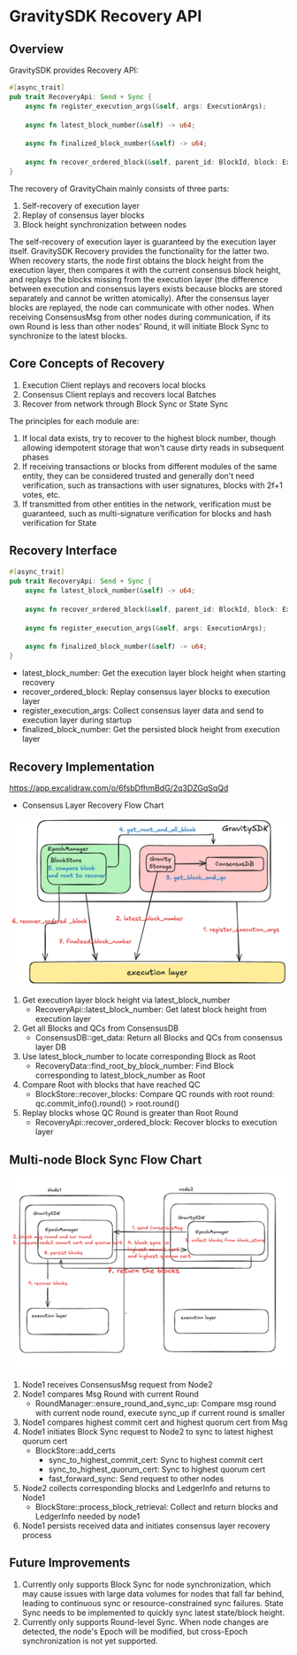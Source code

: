 # GravitySDK Recovery API

## Overview

GravitySDK provides Recovery API:

```rust
#[async_trait]
pub trait RecoveryApi: Send + Sync {
    async fn register_execution_args(&self, args: ExecutionArgs);

    async fn latest_block_number(&self) -> u64;

    async fn finalized_block_number(&self) -> u64;

    async fn recover_ordered_block(&self, parent_id: BlockId, block: ExternalBlock) -> Result<(), ExecError>;
}
```

The recovery of GravityChain mainly consists of three parts:

1. Self-recovery of execution layer
2. Replay of consensus layer blocks
3. Block height synchronization between nodes

The self-recovery of execution layer is guaranteed by the execution layer itself. GravitySDK Recovery provides the functionality for the latter two. When recovery starts, the node first obtains the block height from the execution layer, then compares it with the current consensus block height, and replays the blocks missing from the execution layer (the difference between execution and consensus layers exists because blocks are stored separately and cannot be written atomically). After the consensus layer blocks are replayed, the node can communicate with other nodes. When receiving ConsensusMsg from other nodes during communication, if its own Round is less than other nodes' Round, it will initiate Block Sync to synchronize to the latest blocks.

## Core Concepts of Recovery

1. Execution Client replays and recovers local blocks
2. Consensus Client replays and recovers local Batches
3. Recover from network through Block Sync or State Sync

The principles for each module are:

1. If local data exists, try to recover to the highest block number, though allowing idempotent storage that won't cause dirty reads in subsequent phases
2. If receiving transactions or blocks from different modules of the same entity, they can be considered trusted and generally don't need verification, such as transactions with user signatures, blocks with 2f+1 votes, etc.
3. If transmitted from other entities in the network, verification must be guaranteed, such as multi-signature verification for blocks and hash verification for State

## Recovery Interface

```rust
#[async_trait]
pub trait RecoveryApi: Send + Sync {
    async fn latest_block_number(&self) -> u64;

    async fn recover_ordered_block(&self, parent_id: BlockId, block: ExternalBlock) -> Result<(), ExecError>;
    
    async fn register_execution_args(&self, args: ExecutionArgs);

    async fn finalized_block_number(&self) -> u64;
}
```

- latest_block_number: Get the execution layer block height when starting recovery
- recover_ordered_block: Replay consensus layer blocks to execution layer
- register_execution_args: Collect consensus layer data and send to execution layer during startup
- finalized_block_number: Get the persisted block height from execution layer

## Recovery Implementation

https://app.excalidraw.com/o/6fsbDfhmBdG/2q3DZGqSqQd

- Consensus Layer Recovery Flow Chart

![recovery_flow.png](../assets/recovery_flow.png)

1. Get execution layer block height via latest_block_number
    - RecoveryApi::latest_block_number: Get latest block height from execution layer
2. Get all Blocks and QCs from ConsensusDB
    - ConsensusDB::get_data: Return all Blocks and QCs from consensus layer DB
3. Use latest_block_number to locate corresponding Block as Root
    - RecoveryData::find_root_by_block_number: Find Block corresponding to latest_block_number as Root
4. Compare Root with blocks that have reached QC
    - BlockStore::recover_blocks: Compare QC rounds with root round: qc.commit_info().round() > root.round()
5. Replay blocks whose QC Round is greater than Root Round
    - RecoveryApi::recover_ordered_block: Recover blocks to execution layer

## Multi-node Block Sync Flow Chart

![node_sync_flow.png](../assets/node_sync_flow.png)

1. Node1 receives ConsensusMsg request from Node2
2. Node1 compares Msg Round with current Round
    - RoundManager::ensure_round_and_sync_up: Compare msg round with current node round, execute sync_up if current round is smaller
3. Node1 compares highest commit cert and highest quorum cert from Msg
4. Node1 initiates Block Sync request to Node2 to sync to latest highest quorum cert
    - BlockStore::add_certs
        - sync_to_highest_commit_cert: Sync to highest commit cert
        - sync_to_highest_quorum_cert: Sync to highest quorum cert
        - fast_forward_sync: Send request to other nodes
5. Node2 collects corresponding blocks and LedgerInfo and returns to Node1
    - BlockStore::process_block_retrieval: Collect and return blocks and LedgerInfo needed by node1
6. Node1 persists received data and initiates consensus layer recovery process

## Future Improvements

1. Currently only supports Block Sync for node synchronization, which may cause issues with large data volumes for nodes that fall far behind, leading to continuous sync or resource-constrained sync failures. State Sync needs to be implemented to quickly sync latest state/block height.
2. Currently only supports Round-level Sync. When node changes are detected, the node's Epoch will be modified, but cross-Epoch synchronization is not yet supported.